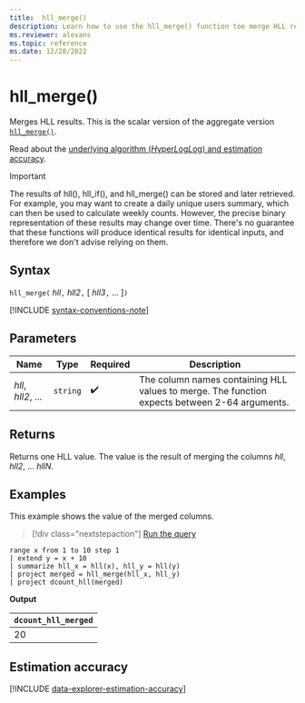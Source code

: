 ```yaml
---
title:  hll_merge()
description: Learn how to use the hll_merge() function toe merge HLL results.
ms.reviewer: alexans
ms.topic: reference
ms.date: 12/28/2022
---
```

# hll_merge()

Merges HLL results. This is the scalar version of the aggregate version [`hll_merge()`](hll-merge-aggregation-function.md).

Read about the [underlying algorithm (*H*yper*L*og*L*og) and estimation accuracy](#estimation-accuracy).

> [!IMPORTANT]
> The results of hll(), hll_if(), and hll_merge() can be stored and later retrieved. For example, you may want to create a daily unique users summary, which can then be used to calculate weekly counts.
> However, the precise binary representation of these results may change over time. There's no guarantee that these functions will produce identical results for identical inputs, and therefore we don't advise relying on them.

## Syntax

`hll_merge(` *hll*`,` *hll2*`,` [ *hll3*`,` ... ]`)`

[!INCLUDE [syntax-conventions-note](../includes/syntax-conventions-note.md)]

## Parameters

| Name | Type | Required | Description |
|--|--|--|--|
|*hll*, *hll2*, ... | `string` | :heavy_check_mark:|The column names containing HLL values to merge. The function expects between 2-64 arguments.|

## Returns

Returns one HLL value. The value is the result of merging the columns *hll*, *hll2*, ... *hllN*.

## Examples

This example shows the value of the merged columns.

> [!div class="nextstepaction"]
> <a href="https://dataexplorer.azure.com/clusters/help/databases/Samples?query=H4sIAAAAAAAAA1WMQQ6DMAwE75X4wx6J6KE8gLdEiLi0iCTIGCmp+vg6gUtP1uzsmscwExKeHD16SET/wC60KTS3LygJBYeMQUudyhLuh/cjvz+E17rapE5vm8y9cr44m9LdOC40CTzxTO5UtkJbx9fmr+umeASx5ck5Mz9Hg5B+pwAAAA==" target="_blank">Run the query</a>

```kusto
range x from 1 to 10 step 1 
| extend y = x + 10
| summarize hll_x = hll(x), hll_y = hll(y)
| project merged = hll_merge(hll_x, hll_y)
| project dcount_hll(merged)
```

**Output**

|`dcount_hll_merged`|
|---|
|20|

## Estimation accuracy

[!INCLUDE [data-explorer-estimation-accuracy](../includes/estimation-accuracy.md)]
